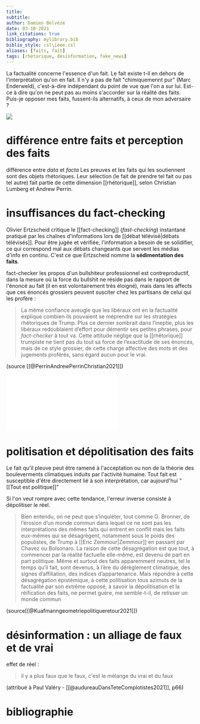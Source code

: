 ```yaml
---
title: 
subtitle:
author: Damien Belvèze
date: 03-10-2021
link_citations: true
bibliography: mylibrary.bib
biblio_style: csl\ieee.csl
aliases: [faits, fait]
tags: [rhétorique, désinformation, fake_news]
---
```


La factualité concerne l'essence d'un fait. 
Le fait existe t-il en dehors de l'interprétation qu'on en fait. 
Il n'y a pas de fait "chimiquemennt pur" (Marc Enderweld), c'est-à-dire indépendant du point de vue que l'on a sur lui. 
Est-ce à dire qu'on ne peut pas au moins s'accorder sur la réalité des faits. 
Puis-je opposer mes faits, fussent-ils alternatifs, à ceux de mon adversaire ? 

![](fake_news.jpg)

# différence entre faits et perception des faits

différence entre *data* et *facta*
Les preuves et les faits qui les soutiennent sont des objets rhétoriques. 
Leur sélection (le fait de prendre tel fait ou pas tel autre) fait partie de cette dimension [[rhétorique]], selon Christian Lumberg et Andrew Perrin.

# insuffisances du fact-checking

Olivier Ertzscheid critique le [[fact-checking]] (*fast-checking*) instantané pratiqué par les chaînes d'informations lors de [[débat télévisé|débats télévisés]]. Pour être jugée et vérifiée, l'information a besoin de se solidifier, ce qui correspond mal aux débats changeants que servent les médias d'info en continu. C'est ce que Ertzscheid nomme la **sédimentation des faits**.

fact-checker les propos d'un bullshiteur professionnel est contreproductif, dans la mesure où la force du bullshit ne réside pas dans le rapport de l'énoncé au fait (il en est volontairement très éloigné), mais dans les affects que ces énoncés grossiers peuvent susciter chez les partisans de celui qui les profère : 

> La même confiance aveugle que les libéraux ont en la factualité explique combien ils pouvaient se méprendre sur les stratégies rhétoriques de Trump. Plus ce dernier sombrait dans l’ineptie, plus les libéraux redoublaient d’effort pour démentir ses petites phrases, pour _fact-checker_ à tout va. Cette attitude néglige que la [[rhétorique]] trumpiste ne tient pas du tout sa force de l’exactitude de ses énoncés, mais de ce style grossier, de cette charge affective des mots et des jugements proférés, sans égard aucun pour le vrai.

(source [[@PerrinAndrewPerrinChristian2021]])


![## Ce n’est pas la désinformation qui pousse à se soustraire à la vaccination](fakenews_vaccination.pdf)

# politisation et dépolitisation des faits

Le fait qu'il pleuve peut être ramené à l'acceptation ou non de la théorie des bouleverments climatiques induits par l'activité humaine. Tout fait est susceptible d'être directement lié à son interprétation, car aujourd'hui "[[Tout est politique]]"

Si l'on veut rompre avec cette tendance, l'erreur inverse consiste à dépolitiser le réel.

> Bien entendu, on ne peut que s’inquiéter, tout comme G. Bronner, de l’érosion d’un monde commun dans lequel ce ne sont pas les interprétations des mêmes faits qui entrent en conflit mais les faits eux-mêmes qui se désagrègent, notamment sous le poids des populistes, de Trump à [[Eric Zemmour|Zemmour]] en passant par Chavez ou Bolsonaro. La raison de cette désagrégation est que tout, à commencer par la réalité factuelle elle-même, est devenu de part en part politique. Même et surtout des faits apparemment neutres, tel le temps qu’il fait, sont devenus, à l’ère du dérèglement climatique, des signes d’affiliation, des indices d’appartenance. Mais répondre à cette désagrégation épistémique, à cette politisation tous azimuts de la factualité par son extrême opposé, à savoir la dépolitisation et la réification des faits, ne permet guère, me semble-t-il, de retisser un monde commun

(source[[@Kuafmanngeometriepolitiqueretour2021]])


# désinformation : un alliage de faux et de vrai

effet de réel : 

> il y a plus faux que le faux, c'est le mélange du vrai et du faux 

(attribué à Paul Valéry - [[@audureauDansTeteComplotistes2021]], p66)


# bibliographie

